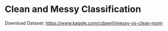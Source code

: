 # Clean and Messy Classification

Download Dataset: https://www.kaggle.com/cdawn1/messy-vs-clean-room

